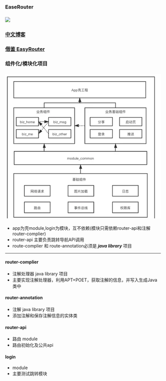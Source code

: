 ### EaseRouter 

### ![](https://img.shields.io/badge/EaseRoute-1.0.0-brightgreen)
### [中文博客](https://blog.csdn.net/qq_24000367/article/details/121511117)
### [借鉴 EasyRouter](https://github.com/Xiasm/EasyRouter)

### 组件化/模块化项目
### ![](/Image/img_zujianhua.png)

- app为壳module,login为模块，互不依赖(模块只需依赖router-api和注解 router-complier)
- router-api 主要负责跳转导航API调用
- route-complier 和 route-annotation必须是 ***java library*** 项目

 ---

#### router-complier
- 注解处理器 java library 项目
- 主要实现注解处理器，利用APT+POET，获取注解的信息，并写入生成Java类中

#### router-annotation
- 注解 java library 项目
- 添加注解和保存注解信息的实体类

#### router-api
- 路由 module
- 路由初始化及公共api

#### login
- module
- 主要测试跳转模块
